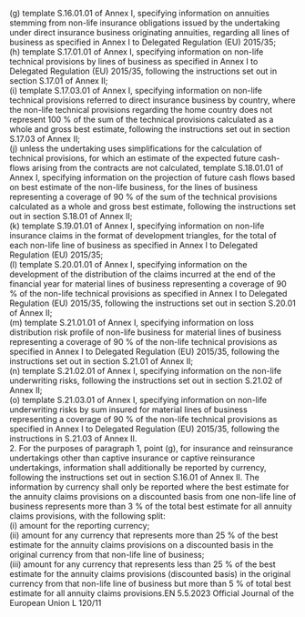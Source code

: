  
(g) template S.16.01.01 of Annex I, specifying information on annuities stemming from non-life insurance obligations 
issued by the undertaking under direct insurance business originating annuities, regarding all lines of business as 
specified in Annex I to Delegated Regulation (EU) 2015/35;  
(h) template S.17.01.01 of Annex I, specifying information on non-life technical provisions by lines of business as 
specified in Annex I to Delegated Regulation (EU) 2015/35, following the instructions set out in section S.17.01 of 
Annex II;  
(i) template S.17.03.01 of Annex I, specifying information on non-life technical provisions referred to direct insurance 
business by country, where the non-life technical provisions regarding the home country does not represent 100 % 
of the sum of the technical provisions calculated as a whole and gross best estimate, following the instructions set 
out in section S.17.03 of Annex II;  
(j) unless the undertaking uses simplifications for the calculation of technical provisions, for which an estimate of the 
expected future cash-flows arising from the contracts are not calculated, template S.18.01.01 of Annex I, specifying 
information on the projection of future cash flows based on best estimate of the non-life business, for the lines of 
business representing a coverage of 90 % of the sum of the technical provisions calculated as a whole and gross 
best estimate, following the instructions set out in section S.18.01 of Annex II;  
(k) template S.19.01.01 of Annex I, specifying information on non-life insurance claims in the format of development 
triangles, for the total of each non-life line of business as specified in Annex I to Delegated Regulation (EU) 
2015/35;  
(l) template S.20.01.01 of Annex I, specifying information on the development of the distribution of the claims 
incurred at the end of the financial year for material lines of business representing a coverage of 90 % of the 
non-life technical provisions as specified in Annex I to Delegated Regulation (EU) 2015/35, following the 
instructions set out in section S.20.01 of Annex II;  
(m) template S.21.01.01 of Annex I, specifying information on loss distribution risk profile of non-life business for 
material lines of business representing a coverage of 90 % of the non-life technical provisions as specified in 
Annex I to Delegated Regulation (EU) 2015/35, following the instructions set out in section S.21.01 of Annex II;  
(n) template S.21.02.01 of Annex I, specifying information on the non-life underwriting risks, following the 
instructions set out in section S.21.02 of Annex II;  
(o) template S.21.03.01 of Annex I, specifying information on non-life underwriting risks by sum insured for material 
lines of business representing a coverage of 90 % of the non-life technical provisions as specified in Annex I to 
Delegated Regulation (EU) 2015/35, following the instructions in S.21.03 of Annex II.  
2. For the purposes of paragraph 1, point (g), for insurance and reinsurance undertakings other than captive 
insurance or captive reinsurance undertakings, information shall additionally be reported by currency, following the 
instructions set out in section S.16.01 of Annex II. The information by currency shall only be reported where the best 
estimate for the annuity claims provisions on a discounted basis from one non-life line of business represents more than 
3 % of the total best estimate for all annuity claims provisions, with the following split:  
(i) amount for the reporting currency;  
(ii) amount for any currency that represents more than 25 % of the best estimate for the annuity claims provisions on a 
discounted basis in the original currency from that non-life line of business;  
(iii) amount for any currency that represents less than 25 % of the best estimate for the annuity claims provisions 
(discounted basis) in the original currency from that non-life line of business but more than 5 % of total best 
estimate for all annuity claims provisions.EN  5.5.2023 Official Journal of the European Union L 120/11